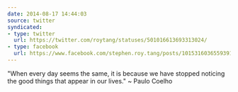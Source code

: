 ```yaml
---
date: 2014-08-17 14:44:03
source: twitter
syndicated:
- type: twitter
  url: https://twitter.com/roytang/statuses/501016613693313024/
- type: facebook
  url: https://www.facebook.com/stephen.roy.tang/posts/10153160365593912
---
```


"When every day seems the same, it is because we have stopped noticing the good things that appear in our lives." ~ Paulo Coelho